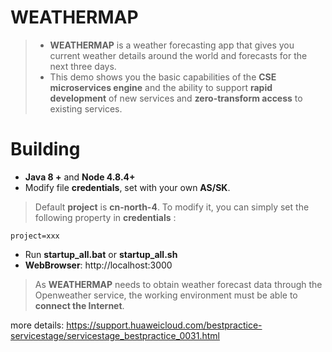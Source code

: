 # WEATHERMAP

> * **WEATHERMAP** is a weather forecasting app that gives you current weather details around the world and forecasts for the next three days.
> * This demo shows you the basic capabilities of the **CSE microservices engine** and the ability to support **rapid development** of new services and **zero-transform access** to existing services.

# Building

* **Java 8 +**  and **Node 4.8.4+**
* Modify file **credentials**, set with your own **AS/SK**. 

> Default **project** is **cn-north-4**. To modify it, you can simply set the following property in **credentials** :

```
project=xxx
```
* Run **startup_all.bat** or **startup_all.sh**
* **WebBrowser**: http://localhost:3000
> As **WEATHERMAP** needs to obtain weather forecast data through the Openweather service, the working environment must be able to **connect the Internet**.

more details: https://support.huaweicloud.com/bestpractice-servicestage/servicestage_bestpractice_0031.html
